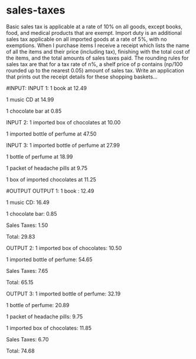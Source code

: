 # sales-taxes
Basic sales tax is applicable at a rate of 10% on all goods, except books, food, and medical products that are exempt. Import duty is an additional sales tax applicable on all imported goods at a rate of 5%, with no exemptions. When I purchase items I receive a receipt which lists the name of all the items and their price (including tax), finishing with the total cost of the items, and the total amounts of sales taxes paid. The rounding rules for sales tax are that for a tax rate of n%, a shelf price of p contains (np/100 rounded up to the nearest 0.05) amount of sales tax. 
Write an application that prints out the receipt details for these shopping baskets... 

#INPUT: 
INPUT 1: 
1 book at 12.49

1 music CD at 14.99 

1 chocolate bar at 0.85 

INPUT 2: 
1 imported box of chocolates at 10.00 

1 imported bottle of perfume at 47.50 

INPUT 3: 
1 imported bottle of perfume at 27.99 

1 bottle of perfume at 18.99 

1 packet of headache pills at 9.75 

1 box of imported chocolates at 11.25 

#OUTPUT 
OUTPUT 1: 
1 book : 12.49 

1 music CD: 16.49 

1 chocolate bar: 0.85 

Sales Taxes: 1.50 

Total: 29.83 

OUTPUT 2: 
1 imported box of chocolates: 10.50 

1 imported bottle of perfume: 54.65 

Sales Taxes: 7.65 

Total: 65.15 

OUTPUT 3: 
1 imported bottle of perfume: 32.19 

1 bottle of perfume: 20.89 

1 packet of headache pills: 9.75 

1 imported box of chocolates: 11.85 

Sales Taxes: 6.70 

Total: 74.68
